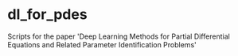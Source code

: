 # dl_for_pdes
Scripts for the paper 'Deep Learning Methods for Partial Differential Equations and Related Parameter Identification Problems'
